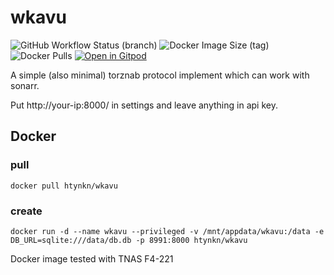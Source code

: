 # wkavu

![GitHub Workflow Status (branch)](https://img.shields.io/github/workflow/status/htynkn/wkavu/Rust/master)
![Docker Image Size (tag)](https://img.shields.io/docker/image-size/htynkn/wkavu/latest)
![Docker Pulls](https://img.shields.io/docker/pulls/htynkn/wkavu)
[![Open in Gitpod](https://gitpod.io/button/open-in-gitpod.svg)](https://gitpod.io/#https://github.com/htynkn/wkavu)

A simple (also minimal) torznab protocol implement which can work with sonarr.

Put http://your-ip:8000/ in settings and leave anything in api key.

## Docker

### pull

```
docker pull htynkn/wkavu
```

### create

```
docker run -d --name wkavu --privileged -v /mnt/appdata/wkavu:/data -e DB_URL=sqlite:///data/db.db -p 8991:8000 htynkn/wkavu
```

Docker image tested with TNAS F4-221
